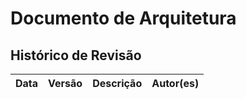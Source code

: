 # Documento de Arquitetura

## Histórico de Revisão

| Data  | Versão | Descrição | Autor(es) |
|-------|--------|-----------|-----------|
